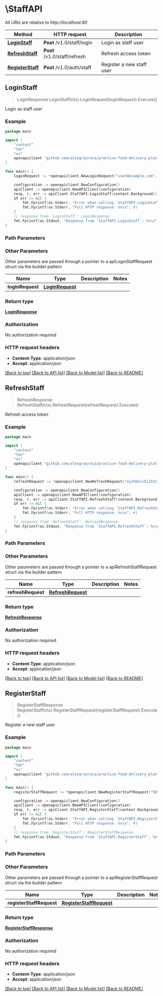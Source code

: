 # \StaffAPI

All URIs are relative to *http://localhost:80*

Method | HTTP request | Description
------------- | ------------- | -------------
[**LoginStaff**](StaffAPI.md#LoginStaff) | **Post** /v1.0/staff/login | Login as staff user
[**RefreshStaff**](StaffAPI.md#RefreshStaff) | **Post** /v1.0/staff/refresh | Refresh access token
[**RegisterStaff**](StaffAPI.md#RegisterStaff) | **Post** /v1.0/auth/staff | Register a new staff user



## LoginStaff

> LoginResponse LoginStaff(ctx).LoginRequest(loginRequest).Execute()

Login as staff user



### Example

```go
package main

import (
	"context"
	"fmt"
	"os"
	openapiclient "github.com/alexgrauroca/practice-food-delivery-platform/authclient"
)

func main() {
	loginRequest := *openapiclient.NewLoginRequest("user@example.com", "strongpassword123") // LoginRequest | 

	configuration := openapiclient.NewConfiguration()
	apiClient := openapiclient.NewAPIClient(configuration)
	resp, r, err := apiClient.StaffAPI.LoginStaff(context.Background()).LoginRequest(loginRequest).Execute()
	if err != nil {
		fmt.Fprintf(os.Stderr, "Error when calling `StaffAPI.LoginStaff``: %v\n", err)
		fmt.Fprintf(os.Stderr, "Full HTTP response: %v\n", r)
	}
	// response from `LoginStaff`: LoginResponse
	fmt.Fprintf(os.Stdout, "Response from `StaffAPI.LoginStaff`: %v\n", resp)
}
```

### Path Parameters



### Other Parameters

Other parameters are passed through a pointer to a apiLoginStaffRequest struct via the builder pattern


Name | Type | Description  | Notes
------------- | ------------- | ------------- | -------------
 **loginRequest** | [**LoginRequest**](LoginRequest.md) |  | 

### Return type

[**LoginResponse**](LoginResponse.md)

### Authorization

No authorization required

### HTTP request headers

- **Content-Type**: application/json
- **Accept**: application/json

[[Back to top]](#) [[Back to API list]](../README.md#documentation-for-api-endpoints)
[[Back to Model list]](../README.md#documentation-for-models)
[[Back to README]](../README.md)


## RefreshStaff

> RefreshResponse RefreshStaff(ctx).RefreshRequest(refreshRequest).Execute()

Refresh access token



### Example

```go
package main

import (
	"context"
	"fmt"
	"os"
	openapiclient "github.com/alexgrauroca/practice-food-delivery-platform/authclient"
)

func main() {
	refreshRequest := *openapiclient.NewRefreshRequest("eyJhbGciOiJIUzI1NiIsInR5cCI6IkpXVCJ9...", "dGhpc2lzYXJlZnJlc2h0b2tlbg==") // RefreshRequest | 

	configuration := openapiclient.NewConfiguration()
	apiClient := openapiclient.NewAPIClient(configuration)
	resp, r, err := apiClient.StaffAPI.RefreshStaff(context.Background()).RefreshRequest(refreshRequest).Execute()
	if err != nil {
		fmt.Fprintf(os.Stderr, "Error when calling `StaffAPI.RefreshStaff``: %v\n", err)
		fmt.Fprintf(os.Stderr, "Full HTTP response: %v\n", r)
	}
	// response from `RefreshStaff`: RefreshResponse
	fmt.Fprintf(os.Stdout, "Response from `StaffAPI.RefreshStaff`: %v\n", resp)
}
```

### Path Parameters



### Other Parameters

Other parameters are passed through a pointer to a apiRefreshStaffRequest struct via the builder pattern


Name | Type | Description  | Notes
------------- | ------------- | ------------- | -------------
 **refreshRequest** | [**RefreshRequest**](RefreshRequest.md) |  | 

### Return type

[**RefreshResponse**](RefreshResponse.md)

### Authorization

No authorization required

### HTTP request headers

- **Content-Type**: application/json
- **Accept**: application/json

[[Back to top]](#) [[Back to API list]](../README.md#documentation-for-api-endpoints)
[[Back to Model list]](../README.md#documentation-for-models)
[[Back to README]](../README.md)


## RegisterStaff

> RegisterStaffResponse RegisterStaff(ctx).RegisterStaffRequest(registerStaffRequest).Execute()

Register a new staff user



### Example

```go
package main

import (
	"context"
	"fmt"
	"os"
	openapiclient "github.com/alexgrauroca/practice-food-delivery-platform/authclient"
)

func main() {
	registerStaffRequest := *openapiclient.NewRegisterStaffRequest("507f1f77bcf86cd799439011", "user@example.com", "strongpassword123") // RegisterStaffRequest | 

	configuration := openapiclient.NewConfiguration()
	apiClient := openapiclient.NewAPIClient(configuration)
	resp, r, err := apiClient.StaffAPI.RegisterStaff(context.Background()).RegisterStaffRequest(registerStaffRequest).Execute()
	if err != nil {
		fmt.Fprintf(os.Stderr, "Error when calling `StaffAPI.RegisterStaff``: %v\n", err)
		fmt.Fprintf(os.Stderr, "Full HTTP response: %v\n", r)
	}
	// response from `RegisterStaff`: RegisterStaffResponse
	fmt.Fprintf(os.Stdout, "Response from `StaffAPI.RegisterStaff`: %v\n", resp)
}
```

### Path Parameters



### Other Parameters

Other parameters are passed through a pointer to a apiRegisterStaffRequest struct via the builder pattern


Name | Type | Description  | Notes
------------- | ------------- | ------------- | -------------
 **registerStaffRequest** | [**RegisterStaffRequest**](RegisterStaffRequest.md) |  | 

### Return type

[**RegisterStaffResponse**](RegisterStaffResponse.md)

### Authorization

No authorization required

### HTTP request headers

- **Content-Type**: application/json
- **Accept**: application/json

[[Back to top]](#) [[Back to API list]](../README.md#documentation-for-api-endpoints)
[[Back to Model list]](../README.md#documentation-for-models)
[[Back to README]](../README.md)

